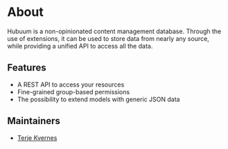 # About

Hubuum is a non-opinionated content management database. Through the use of extensions, it can be used to store data from nearly any source, while providing a unified API to access all the data.

## Features

* A REST API to access your resources
* Fine-grained group-based permissions
* The possibility to extend models with generic JSON data

## Maintainers

* [Terje Kvernes](https://github.com/terjekv)
